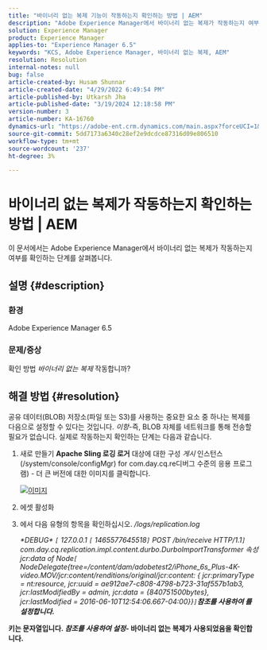 ```yaml
---
title: "바이너리 없는 복제 기능이 작동하는지 확인하는 방법 | AEM"
description: "Adobe Experience Manager에서 바이너리 없는 복제가 작동하는지 여부를 확인하는 방법에 대해 알아봅니다."
solution: Experience Manager
product: Experience Manager
applies-to: "Experience Manager 6.5"
keywords: "KCS, Adobe Experience Manager, 바이너리 없는 복제, AEM"
resolution: Resolution
internal-notes: null
bug: false
article-created-by: Husam Shunnar
article-created-date: "4/29/2022 6:49:54 PM"
article-published-by: Utkarsh Jha
article-published-date: "3/19/2024 12:18:58 PM"
version-number: 3
article-number: KA-16760
dynamics-url: "https://adobe-ent.crm.dynamics.com/main.aspx?forceUCI=1&pagetype=entityrecord&etn=knowledgearticle&id=5df78e22-edc7-ec11-a7b6-0022480a1d64"
source-git-commit: 5dd7173a6340c28ef2e9dcdce87316d09e806510
workflow-type: tm+mt
source-wordcount: '237'
ht-degree: 3%

---
```


# 바이너리 없는 복제가 작동하는지 확인하는 방법 | AEM


이 문서에서는 Adobe Experience Manager에서 바이너리 없는 복제가 작동하는지 여부를 확인하는 단계를 살펴봅니다.

## 설명 {#description}


### <b>환경</b>

Adobe Experience Manager 6.5



### <b>문제/증상</b>

확인 방법 *바이너리 없는 복제* 작동합니까?


## 해결 방법 {#resolution}


공유 데이터(BLOB) 저장소(파일 또는 S3)를 사용하는 중요한 요소 중 하나는 복제를 다음으로 설정할 수 있다는 것입니다. *이항-*&#x200B;즉, BLOB 자체를 네트워크를 통해 전송할 필요가 없습니다. 실제로 작동하는지 확인하는 단계는 다음과 같습니다.

1. 새로 만들기 <b>Apache Sling 로깅 로거</b> 대상에 대한 구성 *게시* 인스턴스(/system/console/configMgr) for com.day.cq.re디버그 수준의 응용 프로그램) - 더 큰 버전에 대한 이미지를 클릭합니다.<br>

   [![이미지](https://64.media.tumblr.com/7399cc8fc96a1bb17456e9aff2af2999/tumblr_inline_p9j3kgHl8K1r414c2_500.png)](https://href.li/?http://jayan.kandathil.ca/CQ-OPS/aem62/LoggingLogger-Replication.png)
2. 에셋 활성화


3. 에서 다음 유형의 항목을 확인하십시오. */logs/replication.log*

   *\*DEBUG\* `[` 127.0.0.1 `[` 1465577645518`]`  POST /bin/receive HTTP/1.1`]`  com.day.cq.replication.impl.content.durbo.DurboImportTransformer 속성 jcr:data of Node`[` NodeDelegate{tree=/content/dam/adobetest2/iPhone_6s_Plus-4K-video.MOV/jcr:content/renditions/original/jcr:content: { jcr:primaryType = nt:resource, jcr:uuid = ae912ae7-c808-4798-b723-31af557b1ab3, jcr:lastModifiedBy = admin, jcr:data = {840751500bytes}, jcr:lastModified = 2016-06-10T12:54:06.667-04:00}}`]`<b>참조를 사용하여 를 설정합니다.*


키는 문자열입니다. *참조를 사용하여 설정*- 바이너리 없는 복제가 사용되었음을 확인합니다.


